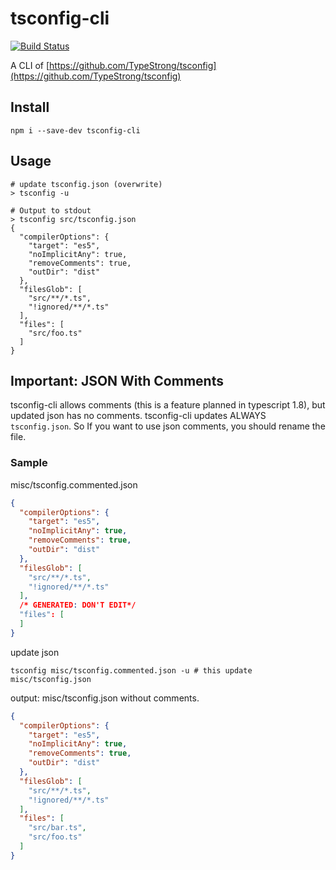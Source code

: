 # tsconfig-cli

[![Build Status](https://travis-ci.org/laco0416/tsconfig-cli.svg)](https://travis-ci.org/laco0416/tsconfig-cli)

A CLI of [https://github.com/TypeStrong/tsconfig](https://github.com/TypeStrong/tsconfig)

## Install

```
npm i --save-dev tsconfig-cli
```

## Usage

```
# update tsconfig.json (overwrite)
> tsconfig -u

# Output to stdout
> tsconfig src/tsconfig.json
{
  "compilerOptions": {
    "target": "es5",
    "noImplicitAny": true,
    "removeComments": true,
    "outDir": "dist"
  },
  "filesGlob": [
    "src/**/*.ts",
    "!ignored/**/*.ts"
  ],
  "files": [
    "src/foo.ts"
  ]
}
```

## Important: JSON With Comments
tsconfig-cli allows comments (this is a feature planned in typescript 1.8), but updated json has no comments.
tsconfig-cli updates ALWAYS `tsconfig.json`. So If you want to use json comments, you should rename the file. 

### Sample

misc/tsconfig.commented.json

```json
{
  "compilerOptions": {
    "target": "es5",
    "noImplicitAny": true,
    "removeComments": true,
    "outDir": "dist"
  },
  "filesGlob": [
    "src/**/*.ts",
    "!ignored/**/*.ts"
  ],
  /* GENERATED: DON'T EDIT*/
  "files": [
  ]
}
```

update json

```
tsconfig misc/tsconfig.commented.json -u # this update misc/tsconfig.json
```

output: misc/tsconfig.json
without comments.

```json
{
  "compilerOptions": {
    "target": "es5",
    "noImplicitAny": true,
    "removeComments": true,
    "outDir": "dist"
  },
  "filesGlob": [
    "src/**/*.ts",
    "!ignored/**/*.ts"
  ],
  "files": [
    "src/bar.ts",
    "src/foo.ts"
  ]
}
```

